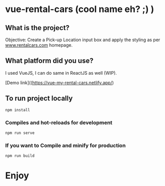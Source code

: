 # vue-rental-cars (cool name eh? ;) )

## What is the project? 
Objective: Create a Pick-up Location input box and apply the styling as per​ ​www.rentalcars.com homepage.

## What platform did you use?
I used VueJS, I can do same in ReactJS as well (WIP).

[Demo link]((https://vue-my-rental-cars.netlify.app/)

## To run project locally
```
npm install
```

### Compiles and hot-reloads for development
```
npm run serve
```

### If you want to Compile and minify for production
```
npm run build
```

# Enjoy 
